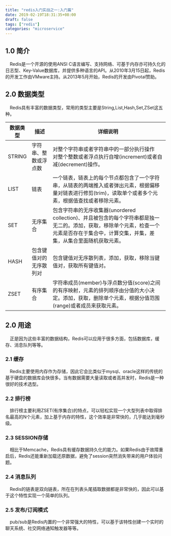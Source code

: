 ```yaml
---
title: "redis入门实战之一:入门篇"
date: 2019-02-19T18:31:35+08:00
draft: false
tags: ["redis"]
categories: "microservice"
---
```

## 1.0 简介
&emsp;Redis是一个开源的使用ANSI C语言编写、支持网络、可基于内存亦可持久化的日志型、Key-Value数据库，并提供多种语言的API。从2010年3月15日起，Redis的开发工作由VMware主持。从2013年5月开始，Redis的开发由Pivotal赞助。

## 2.0 数据类型

&emsp;Redis具有丰富的数据类型，常用的类型主要是String,List,Hash,Set,ZSet这五种。

<table>
    <thead> 
        <th width="50">数据类型</th>
        <th width="50">描述</th>
        <th >详细说明</th>
    </thead>   
    <tbody>
        <tr>
            <td>STRING</td>
            <td>字符串、整数或浮点数</td>
            <td>对整个字符串或者字符串中的一部分执行操作<br/>对整个整数或者浮点执行自增(increment)或者自减(decrement)操作。</td>
        </tr>
        <tr>
            <td>LIST</td>
            <td>链表</td>
            <td>一个链表，链表上的每个节点都包含了一个字符串，从链表的两端推入或者弹出元素，根据偏移量对链表进行修剪(trim)，读取单个或者多个元素，根据值查找或者移除元素。</td>
        </tr>
        <tr>
            <td>SET</td>
            <td>无序集合</td>
            <td>包含字符串的无序收集器(unordered collection)、并且被包含的每个字符串都是独一无二的。添加，获取，移除单个元素，检查一个元素是否存在于集合中，计算交集，并集，差集，从集合里面随机获取元素。</td>
        </tr>
        <tr>
            <td>HASH</td>
            <td>包含键值对的无序散列对</td>
            <td>包含键值对无序散列表，添加，获取，移除当键值对，获取所有键值对。</td>
        </tr>
        <tr>
            <td>ZSET</td>
            <td>有序集合</td>
            <td>字符串成员(member)与浮点数分值(score)之间的有序映射，元素的排列顺序由分值的大小决定。添加，获取，删除单个元素，根据分值范围(range)或者成员来获取元素。</td>
        </tr>
    </tbody>
</table>

## 2.0 用途

&emsp;正是因为这些丰富的数据结构，Redis可以应用于很多方面，包括数据库，缓存、消息队列等等。

### 2.1 缓存

&emsp;Redis主要使用内存作为存储，因此它会比类似于mysql、oracle这样的传统的基于硬盘的数据库会快很多。当有数据需要大量读取或者高并发时，Redis是一种很好的技术选型。

### 2.2 排行榜

&emsp;排行榜主要利用ZSET(有序集合)的特点，可以轻松实现一个大型列表中取得排名最高的N个元素，加上基于内存的特性，这个效率是非常快的，几乎能达到毫秒级。

### 2.3 SESSION存储

&emsp;相比于Memcache，Redis具有缓存数据持久化的能力。如果Redis由于故障重启后，Redis还能重新加载还原数据，避免了session突然消失带来的用户体验问题。

### 2.4 消息队列

&emsp;Redis的链表是双向链表，所在在列表头尾插取数据都是非常快的，因此可以基于这个特性实现一个简单的队列。

### 2.5 发布/订阅模式

&emsp;pub/sub是Redis内置的一个非常强大的特性，可以基于该特性创建一个实时的聊天系统、社交网络通知触发器等等。

